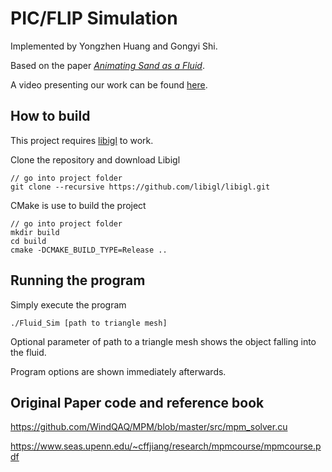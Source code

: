 # PIC/FLIP Simulation

Implemented by Yongzhen Huang and Gongyi Shi.

Based on the paper [*Animating Sand as a Fluid*](https://www.cs.ubc.ca/~rbridson/docs/zhu-siggraph05-sandfluid.pdf).

A video presenting our work can be found [here](https://www.dropbox.com/s/6ewmlhst6lxcsgc/FLUID_SIM_PRESENTATION.mp4?dl=0).


## How to build
This project requires [libigl](https://github.com/libigl/libigl) to work.

Clone the repository and download Libigl
```
// go into project folder
git clone --recursive https://github.com/libigl/libigl.git
```

CMake is use to build the project
```
// go into project folder
mkdir build
cd build
cmake -DCMAKE_BUILD_TYPE=Release ..
```

## Running the program
Simply execute the program 
```
./Fluid_Sim [path to triangle mesh]
```

Optional parameter of path to a triangle mesh shows the object falling into the fluid.

Program options are shown immediately afterwards.


## Original Paper code and reference book
https://github.com/WindQAQ/MPM/blob/master/src/mpm_solver.cu

https://www.seas.upenn.edu/~cffjiang/research/mpmcourse/mpmcourse.pdf
